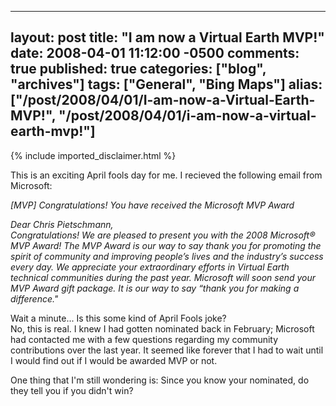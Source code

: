   ---
  layout: post
  title: "I am now a Virtual Earth MVP!"
  date: 2008-04-01 11:12:00 -0500
  comments: true
  published: true
  categories: ["blog", "archives"]
  tags: ["General", "Bing Maps"]
  alias: ["/post/2008/04/01/I-am-now-a-Virtual-Earth-MVP!", "/post/2008/04/01/i-am-now-a-virtual-earth-mvp!"]
  ---
<!-- more -->
{% include imported_disclaimer.html %}
<p>
This is an exciting April fools day for me. I recieved the following email from Microsoft: 
</p>
<p>
<em>[MVP] Congratulations! You have received the Microsoft MVP Award</em> 
</p>
<p>
<em>Dear Chris Pietschmann,<br />
</em><em>Congratulations! We are pleased to present you with the 2008 Microsoft&reg; MVP Award! The MVP Award is our way to say thank you for promoting the spirit of community and improving people&rsquo;s lives and the industry&rsquo;s success every day. We appreciate your extraordinary efforts in Virtual Earth technical communities during the past year. Microsoft will soon send your MVP Award gift package. It is our way to say &ldquo;thank you for making a difference.&quot;</em> 
</p>
<p>
Wait a minute... Is this some kind of April Fools joke?<br />
No, this is real. I knew I had gotten nominated back in February; Microsoft had contacted me with a few questions regarding my community contributions over the last year. It seemed like forever that I had to wait until I would find out if I would be awarded MVP or not. 
</p>
<p>
One thing that I&#39;m still wondering is: Since you know your nominated, do they tell you if you didn&#39;t win? 
</p>
